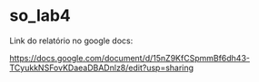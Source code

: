 # so_lab4
Link do relatório no google docs:

https://docs.google.com/document/d/15nZ9KfCSpmmBf6dh43-TCyukkNSFovKDaeaDBADnlz8/edit?usp=sharing
